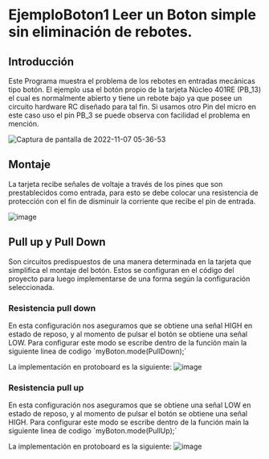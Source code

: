 # EjemploBoton1 Leer un Boton simple sin eliminación de rebotes.


## Introducción

Este Programa muestra el problema de los rebotes en entradas mecánicas tipo botón. 
El ejemplo usa el botón propio de la tarjeta Núcleo 401RE (PB_13) el cual es normalmente abierto y tiene un rebote bajo ya que posee un circuito hardware RC diseñado para tal fin. 
Si usamos otro Pin del micro en este caso uso el pin PB_3 se puede observa con facilidad el problema en mención.

![Captura de pantalla de 2022-11-07 05-36-53](https://user-images.githubusercontent.com/111470363/200290289-428feb4c-c8a3-45c1-a075-4c801955fed3.png)

## Montaje
La tarjeta recibe señales de voltaje a través de los pines que son prestablecidos como entrada, para esto se debe colocar una resistencia de protección con el fin de disminuir la corriente que recibe el pin de entrada.

![image](https://user-images.githubusercontent.com/59096507/206871525-543eed61-732a-4433-820c-1038f71ebf6e.png)

## Pull up y Pull Down

Son circuitos predispuestos de una manera determinada en la tarjeta que simplifica el montaje del botón. Estos se configuran en el código del proyecto para luego implementarse de una forma según la configuración seleccionada.


### Resistencia pull down

En esta configuración nos aseguramos que se obtiene una señal HIGH en estado de reposo, y al momento de pulsar el botón se obtiene una señal LOW.
Para configurar este modo se escribe dentro de la función main la siguiente linea de codigo ´myBoton.mode(PullDown);´

La implementación en protoboard es la siguiente:
![image](https://user-images.githubusercontent.com/59096507/206871599-f5ded0c2-865a-4b1c-8f4f-ecb3e33be7a1.png)

### Resistencia pull up

En esta configuración nos aseguramos que se obtiene una señal LOW en estado de reposo, y al momento de pulsar el botón se obtiene una señal HIGH.
Para configurar este modo se escribe dentro de la función main la siguiente linea de codigo ´myBoton.mode(PullUp);´

La implementación en protoboard es la siguiente:
![image](https://user-images.githubusercontent.com/59096507/206871614-ff6adae1-b6de-4954-a24c-57bcf4f1d319.png)
